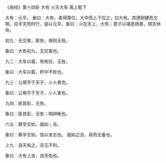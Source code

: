 《易经》第十四卦 大有 火天大有 离上乾下

大有：元亨。 彖曰：大有，柔得尊位，大中而上下应之，曰大有。其德刚健而文明，应乎天而时行，是以元亨。象曰：火在天上，大有；君子以竭恶扬善，顺天休命。

初九：无交害，匪咎，艰则无咎。

象曰：大有初九，无交害也。

九二：大车以载，有攸往，无咎。

象曰：大车以载，积中不败也。

九三：公用亨于天子，小人弗克。

象曰：公用亨于天子，小人害也。

九四：匪其彭，无咎。

象曰：匪其彭，无咎；明辨晰也。

六五：厥孚交如，威如；吉。

象曰：厥孚交如，信以发志也。 威如之吉，易而无备也。

上九：自天佑之，吉无不利。

象曰：大有上吉，自天佑也。


